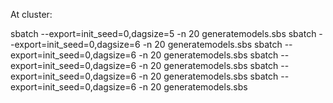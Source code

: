 At cluster:

sbatch --export=init_seed=0,dagsize=5 -n 20 generatemodels.sbs
sbatch --export=init_seed=0,dagsize=6 -n 20 generatemodels.sbs
sbatch --export=init_seed=0,dagsize=6 -n 20 generatemodels.sbs
sbatch --export=init_seed=0,dagsize=6 -n 20 generatemodels.sbs
sbatch --export=init_seed=0,dagsize=6 -n 20 generatemodels.sbs
sbatch --export=init_seed=0,dagsize=6 -n 20 generatemodels.sbs

